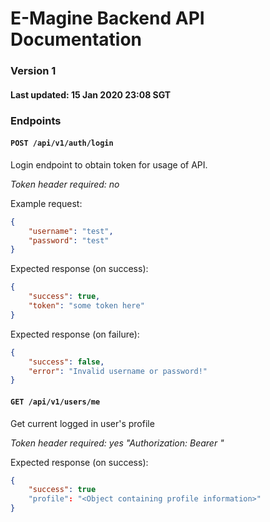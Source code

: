 # E-Magine Backend API Documentation

### Version 1

#### Last updated: 15 Jan 2020 23:08 SGT

### Endpoints

#### `POST /api/v1/auth/login`
Login endpoint to obtain token for usage of API.

*Token header required: no*

Example request:
```json
{
	"username": "test",
	"password": "test"
}
```

Expected response (on success):
```json
{
	"success": true,
	"token": "some token here"
}
```

Expected response (on failure):
```json
{
	"success": false,
	"error": "Invalid username or password!"
}
```

#### `GET /api/v1/users/me`
Get current logged in user's profile

*Token header required: yes
"Authorization: Bearer <token>"*

Expected response (on success):
```json
{
	"success": true
	"profile": "<Object containing profile information>"
}
```